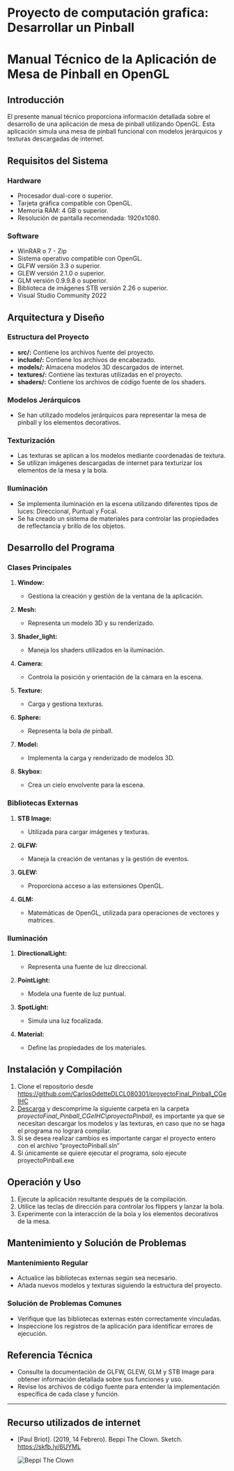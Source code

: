 # Proyecto de computación grafica: Desarrollar un Pinball

# Manual Técnico de la Aplicación de Mesa de Pinball en OpenGL

## Introducción

El presente manual técnico proporciona información detallada sobre el desarrollo de una aplicación de mesa de pinball utilizando OpenGL. Esta aplicación simula una mesa de pinball funcional con modelos jerárquicos y texturas descargadas de internet.

## Requisitos del Sistema

### Hardware
- Procesador dual-core o superior.
- Tarjeta gráfica compatible con OpenGL.
- Memoria RAM: 4 GB o superior.
- Resolución de pantalla recomendada: 1920x1080.

### Software
- WinRAR o 7 - Zip
- Sistema operativo compatible con OpenGL.
- GLFW versión 3.3 o superior.
- GLEW versión 2.1.0 o superior.
- GLM versión 0.9.9.8 o superior.
- Biblioteca de imágenes STB versión 2.26 o superior.
- Visual Studio Community 2022

## Arquitectura y Diseño

### Estructura del Proyecto
- **src/:** Contiene los archivos fuente del proyecto.
- **include/:** Contiene los archivos de encabezado.
- **models/:** Almacena modelos 3D descargados de internet.
- **textures/:** Contiene las texturas utilizadas en el proyecto.
- **shaders/:** Contiene los archivos de código fuente de los shaders.

### Modelos Jerárquicos
- Se han utilizado modelos jerárquicos para representar la mesa de pinball y los elementos decorativos.

### Texturización
- Las texturas se aplican a los modelos mediante coordenadas de textura.
- Se utilizan imágenes descargadas de internet para texturizar los elementos de la mesa y la bola.

### Iluminación
- Se implementa iluminación en la escena utilizando diferentes tipos de luces: Direccional, Puntual y Focal.
- Se ha creado un sistema de materiales para controlar las propiedades de reflectancia y brillo de los objetos.

## Desarrollo del Programa

### Clases Principales

1. **Window:**
   - Gestiona la creación y gestión de la ventana de la aplicación.

2. **Mesh:**
   - Representa un modelo 3D y su renderizado.

3. **Shader_light:**
   - Maneja los shaders utilizados en la iluminación.

4. **Camera:**
   - Controla la posición y orientación de la cámara en la escena.

5. **Texture:**
   - Carga y gestiona texturas.

6. **Sphere:**
   - Representa la bola de pinball.

7. **Model:**
   - Implementa la carga y renderizado de modelos 3D.

8. **Skybox:**
   - Crea un cielo envolvente para la escena.

### Bibliotecas Externas

1. **STB Image:**
   - Utilizada para cargar imágenes y texturas.

2. **GLFW:**
   - Maneja la creación de ventanas y la gestión de eventos.

3. **GLEW:**
   - Proporciona acceso a las extensiones OpenGL.

4. **GLM:**
   - Matemáticas de OpenGL, utilizada para operaciones de vectores y matrices.

### Iluminación

1. **DirectionalLight:**
   - Representa una fuente de luz direccional.

2. **PointLight:**
   - Modela una fuente de luz puntual.

3. **SpotLight:**
   - Simula una luz focalizada.

4. **Material:**
   - Define las propiedades de los materiales.

## Instalación y Compilación

1. Clone el repositorio desde https://github.com/CarlosOdetteDLCL080301/proyectoFinal_Pinball_CGeIHC
2. [Descarga](https://drive.google.com/drive/folders/1Olu0xMV7BKITV3aFpWduYPCtV6YZYoEq?usp=sharing) y descomprime la siguiente carpeta en la carpeta _proyectoFinal_Pinball_CGeIHC\proyectoPinball_, es importante ya que se necesitan descargar los modelos y las texturas, en caso que no se haga el programa no logrará compilar.
3. Si se desea realizar cambios es importante cargar el proyecto entero con el archivo “proyectoPinball.sln”
4. Si únicamente se quiere ejecutar el programa, solo ejecute proyectoPinball.exe

## Operación y Uso

1. Ejecute la aplicación resultante después de la compilación.
2. Utilice las teclas de dirección para controlar los flippers y lanzar la bola.
3. Experimente con la interacción de la bola y los elementos decorativos de la mesa.

## Mantenimiento y Solución de Problemas

### Mantenimiento Regular
- Actualice las bibliotecas externas según sea necesario.
- Añada nuevos modelos y texturas siguiendo la estructura del proyecto.

### Solución de Problemas Comunes
- Verifique que las bibliotecas externas estén correctamente vinculadas.
- Inspeccione los registros de la aplicación para identificar errores de ejecución.

## Referencia Técnica

- Consulte la documentación de GLFW, GLEW, GLM y STB Image para obtener información detallada sobre sus funciones y uso.
- Revise los archivos de código fuente para entender la implementación específica de cada clase y función.

---

## Recurso utilizados de internet
- [Paul Briot]. (2019, 14 Febrero). Beppi The Clown. Sketch. https://skfb.ly/6UYML

    ![Beppi The Clown](https://media.sketchfab.com/models/614dfc63e5624a2583ed2522b615375f/thumbnails/f6ea183e2d2542d1ab66dc459da59b3e/blob.jpeg)
